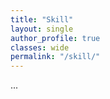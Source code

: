 ```yaml
---
title: "Skill"   
layout: single
author_profile: true 
classes: wide
permalink: "/skill/"  
---
```


...

